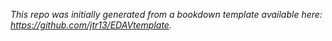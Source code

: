 
*This repo was initially generated from a bookdown template available here: https://github.com/jtr13/EDAVtemplate.*	




